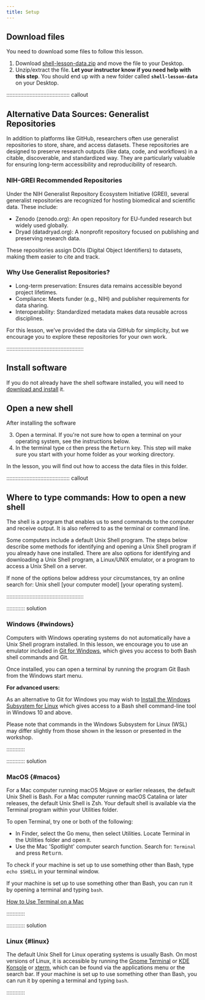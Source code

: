 ```yaml
---
title: Setup
---
```


## Download files

You need to download some files to follow this lesson.

1. Download [shell-lesson-data.zip][zip-file] and move the file to your Desktop.
2. Unzip/extract the file.
  **Let your instructor know if you need help with this step**.
  You should end up with a new folder called **`shell-lesson-data`** on your Desktop.

::::::::::::::::::::::::::::::::::::::::: callout

## Alternative Data Sources: Generalist Repositories

In addition to platforms like GitHub, researchers often use generalist repositories to store, share, and access datasets. These repositories are designed to preserve research outputs (like data, code, and workflows) in a citable, discoverable, and standardized way. They are particularly valuable for ensuring long-term accessibility and reproducibility of research.

### NIH-GREI Recommended Repositories
Under the NIH Generalist Repository Ecosystem Initiative (GREI), several generalist repositories are recognized for hosting biomedical and scientific data. These include:

* Zenodo (zenodo.org): An open repository for EU-funded research but widely used globally.
* Dryad (datadryad.org): A nonprofit repository focused on publishing and preserving research data.

These repositories assign DOIs (Digital Object Identifiers) to datasets, making them easier to cite and track.

### Why Use Generalist Repositories?

* Long-term preservation: Ensures data remains accessible beyond project lifetimes.
* Compliance: Meets funder (e.g., NIH) and publisher requirements for data sharing.
* Interoperability: Standardized metadata makes data reusable across disciplines.

For this lesson, we’ve provided the data via GitHub for simplicity, but we encourage you to explore these repositories for your own work.

::::::::::::::::::::::::::::::::::::::::::::::::::

## Install software

If you do not already have the shell software installed, you will need to
[download and install][install_shell] it.

## Open a new shell

After installing the software

3. Open a terminal.
  If you're not sure how to open a terminal on your operating system, see the instructions below.
4. In the terminal type `cd` then press the <kbd>Return</kbd> key.
  This step will make sure you start with your home folder as your working directory.

In the lesson, you will find out how to access the data files in this folder.

:::::::::::::::::::::::::::::::::::::::::  callout

## Where to type commands: How to open a new shell

The shell is a program that enables us to send commands to the computer and receive output.
It is also referred to as the terminal or command line.

Some computers include a default Unix Shell program.
The steps below describe some methods for identifying and opening
a Unix Shell program if you already have one installed.
There are also options for identifying and downloading a Unix Shell program,
a Linux/UNIX emulator, or a program to access a Unix Shell on a server.

If none of the options below address your circumstances,
try an online search for: Unix shell [your computer model] [your operating system].


::::::::::::::::::::::::::::::::::::::::::::::::::

:::::::::::: solution

### Windows {#windows}

Computers with Windows operating systems do not automatically have a Unix Shell program
installed.
In this lesson, we encourage you to use an emulator included in [Git for Windows][install_shell],
which gives you access to both Bash shell commands and Git.

Once installed, you can open a terminal by running the program Git Bash from the Windows start
menu.

**For advanced users:**

As an alternative to Git for Windows you may wish to [Install the Windows Subsystem for Linux][wsl]
which gives access to a Bash shell command-line tool in Windows 10 and above.

Please note that commands in the Windows Subsystem for Linux (WSL) may differ slightly
from those shown in the lesson or presented in the workshop.

::::::::::::

:::::::::::: solution

### MacOS {#macos}

For a Mac computer running macOS Mojave or earlier releases, the default Unix Shell is Bash.
For a Mac computer running macOS Catalina or later releases, the default Unix Shell is Zsh.
Your default shell is available via the Terminal program within your Utilities folder.

To open Terminal, try one or both of the following:

- In Finder, select the Go menu, then select Utilities.
  Locate Terminal in the Utilities folder and open it.
- Use the Mac 'Spotlight' computer search function.
  Search for: `Terminal` and press <kbd>Return</kbd>.

To check if your machine is set up to use something other than Bash,
type `echo $SHELL` in your terminal window.

If your machine is set up to use something other than Bash,
you can run it by opening a terminal and typing `bash`.

[How to Use Terminal on a Mac][mac-terminal]

::::::::::::

:::::::::::: solution

### Linux {#linux}

The default Unix Shell for Linux operating systems is usually Bash.
On most versions of Linux, it is accessible by running the
[Gnome Terminal][gnome-terminal] or [KDE Konsole][kde-konsole] or [xterm],
which can be found via the applications menu or the search bar.
If your machine is set up to use something other than Bash,
you can run it by opening a terminal and typing `bash`.

::::::::::::

[zip-file]: data/shell-lesson-data.zip
[install_shell]: https://carpentries.github.io/workshop-template/install_instructions/#shell
[wsl]: https://learn.microsoft.com/en-us/windows/wsl/install
[mac-terminal]: https://www.macworld.co.uk/feature/mac-software/how-use-terminal-on-mac-3608274/
[gnome-terminal]: https://help.gnome.org/users/gnome-terminal/stable/
[kde-konsole]: https://konsole.kde.org/
[xterm]: https://en.wikipedia.org/wiki/Xterm



